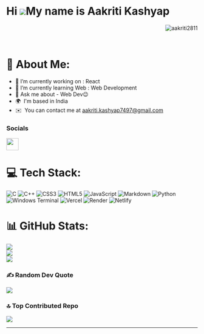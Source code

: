 

Hi ![](https://user-images.githubusercontent.com/18350557/176309783-0785949b-9127-417c-8b55-ab5a4333674e.gif)My name is Aakriti Kashyap 
=======================================================================================================================================
<p align="right"> <img src="https://komarev.com/ghpvc/?username=aakriti2811&label=Profile%20views&color=0e75b6&style=flat" alt="aakriti2811" /> </p>


<br/>

# 💫 About Me:
* 🔭 I’m currently working on : React 
* 🌱 I’m currently learning Web : Web Development
* 💬 Ask me about - Web Dev😉 <br>
* 🌍  I'm based in India
*  ✉️  You can contact me at [aakriti.kashyap7497@gmail.com](mailto:aakriti.kashyap7497@gmail.com)

### Socials
                  
                  
<p align="left">
<a href="https://www.linkedin.com/in/aakriti-kashyap-573667259" target="_blank" rel="noreferrer">
                    <picture>
                    <source media="(prefers-color-scheme: dark)" srcset="https://raw.githubusercontent.com/danielcranney/readme-generator/main/public/icons/socials/linkedin-dark.svg" />
                    <source media="(prefers-color-scheme: light)" srcset="https://raw.githubusercontent.com/danielcranney/readme-generator/main/public/icons/socials/linkedin.svg" />
                    <img src="https://raw.githubusercontent.com/danielcranney/readme-generator/main/public/icons/socials/linkedin.svg" width="32" height="32" />
                    </picture>
                    </a></p>

# 💻 Tech Stack:
![C](https://img.shields.io/badge/c-%2300599C.svg?style=for-the-badge&logo=c&logoColor=white) ![C++](https://img.shields.io/badge/c++-%2300599C.svg?style=for-the-badge&logo=c%2B%2B&logoColor=white) ![CSS3](https://img.shields.io/badge/css3-%231572B6.svg?style=for-the-badge&logo=css3&logoColor=white) ![HTML5](https://img.shields.io/badge/html5-%23E34F26.svg?style=for-the-badge&logo=html5&logoColor=white) ![JavaScript](https://img.shields.io/badge/javascript-%23323330.svg?style=for-the-badge&logo=javascript&logoColor=%23F7DF1E) ![Markdown](https://img.shields.io/badge/markdown-%23000000.svg?style=for-the-badge&logo=markdown&logoColor=white) ![Python](https://img.shields.io/badge/python-3670A0?style=for-the-badge&logo=python&logoColor=ffdd54) ![Windows Terminal](https://img.shields.io/badge/Windows%20Terminal-%234D4D4D.svg?style=for-the-badge&logo=windows-terminal&logoColor=white) ![Vercel](https://img.shields.io/badge/vercel-%23000000.svg?style=for-the-badge&logo=vercel&logoColor=white) ![Render](https://img.shields.io/badge/Render-%46E3B7.svg?style=for-the-badge&logo=render&logoColor=white) ![Netlify](https://img.shields.io/badge/netlify-%23000000.svg?style=for-the-badge&logo=netlify&logoColor=#00C7B7)

# 📊 GitHub Stats:
![](https://github-readme-stats.vercel.app/api?username=Aakriti2811&theme=dark&hide_border=false&include_all_commits=false&count_private=false)<br/>
![](https://github-readme-streak-stats.herokuapp.com/?user=Aakriti2811&theme=dark&hide_border=false)<br/>
![](https://github-readme-stats.vercel.app/api/top-langs/?username=Aakriti2811&theme=dark&hide_border=false&include_all_commits=false&count_private=false&layout=compact)

### ✍️ Random Dev Quote
![](https://quotes-github-readme.vercel.app/api?type=vetical&theme=merko)

### 🔝 Top Contributed Repo
![](https://github-contributor-stats.vercel.app/api?username=Aakriti2811&limit=5&theme=dark&combine_all_yearly_contributions=true)

---

<!-- Proudly created with GPRM ( https://gprm.itsvg.in ) -->
